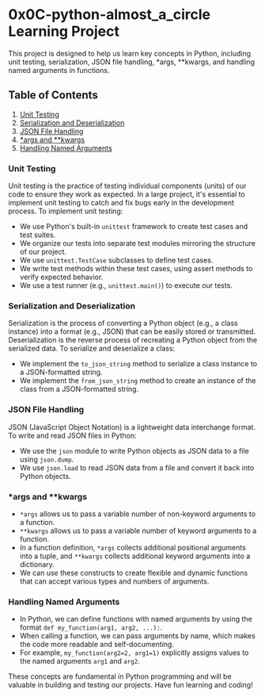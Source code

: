 # 0x0C-python-almost_a_circle Learning Project

This project is designed to help us learn key concepts in Python, including unit testing, serialization, JSON file handling, *args, **kwargs, and handling named arguments in functions.

## Table of Contents
1. [Unit Testing](#unit-testing)
2. [Serialization and Deserialization](#serialization-and-deserialization)
3. [JSON File Handling](#json-file-handling)
4. [*args and **kwargs](#args-and-kwargs)
5. [Handling Named Arguments](#handling-named-arguments)

### Unit Testing <a name="unit-testing"></a>
Unit testing is the practice of testing individual components (units) of our code to ensure they work as expected. In a large project, it's essential to implement unit testing to catch and fix bugs early in the development process. To implement unit testing:

- We use Python's built-in `unittest` framework to create test cases and test suites.
- We organize our tests into separate test modules mirroring the structure of our project.
- We use `unittest.TestCase` subclasses to define test cases.
- We write test methods within these test cases, using assert methods to verify expected behavior.
- We use a test runner (e.g., `unittest.main()`) to execute our tests.

### Serialization and Deserialization <a name="serialization-and-deserialization"></a>
Serialization is the process of converting a Python object (e.g., a class instance) into a format (e.g., JSON) that can be easily stored or transmitted. Deserialization is the reverse process of recreating a Python object from the serialized data. To serialize and deserialize a class:

- We implement the `to_json_string` method to serialize a class instance to a JSON-formatted string.
- We implement the `from_json_string` method to create an instance of the class from a JSON-formatted string.

### JSON File Handling <a name="json-file-handling"></a>
JSON (JavaScript Object Notation) is a lightweight data interchange format. To write and read JSON files in Python:

- We use the `json` module to write Python objects as JSON data to a file using `json.dump`.
- We use `json.load` to read JSON data from a file and convert it back into Python objects.

### *args and **kwargs <a name="args-and-kwargs"></a>
- `*args` allows us to pass a variable number of non-keyword arguments to a function.
- `**kwargs` allows us to pass a variable number of keyword arguments to a function.
- In a function definition, `*args` collects additional positional arguments into a tuple, and `**kwargs` collects additional keyword arguments into a dictionary.
- We can use these constructs to create flexible and dynamic functions that can accept various types and numbers of arguments.

### Handling Named Arguments <a name="handling-named-arguments"></a>
- In Python, we can define functions with named arguments by using the format `def my_function(arg1, arg2, ...):`.
- When calling a function, we can pass arguments by name, which makes the code more readable and self-documenting.
- For example, `my_function(arg2=2, arg1=1)` explicitly assigns values to the named arguments `arg1` and `arg2`.

These concepts are fundamental in Python programming and will be valuable in building and testing our projects. Have fun learning and coding!
